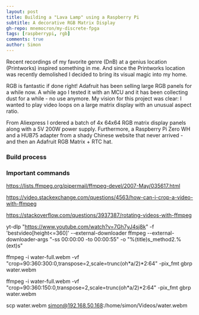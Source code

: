 ```yaml
---
layout: post
title: Building a "Lava Lamp" using a Raspberry Pi
subtitle: A decorative RGB Matrix Display
gh-repo: mnemocron/my-discrete-fpga
tags: [raspberrypi, rgb]
comments: true
author: Simon
---
```


Recent recordings of my favorite genre (DnB) at a genius location (Printworks) inspired something in me. 
And since the Printworks location was recently demolished I decided to bring its visual magic into my home.

RGB is fantastic if done right! Adafruit has been selling large RGB panels for a while now. 
A while ago I tested it with an MCU and it has been collecting dust for a while - no use anymore.
My vision for this project was clear: I wanted to play video loops on a large matrix display with an unusual aspect ratio.

From Aliexpress I ordered a batch of 4x 64x64 RGB matrix display panels along with a 5V 200W power supply.
Furthermore, a Raspberry Pi Zero WH and a HUB75 adapter from a shady Chinese website that never arrived - and then an Adafruit RGB Matrix + RTC hat.

### Build process



### Important commands





https://lists.ffmpeg.org/pipermail/ffmpeg-devel/2007-May/035617.html

https://video.stackexchange.com/questions/4563/how-can-i-crop-a-video-with-ffmpeg

https://stackoverflow.com/questions/3937387/rotating-videos-with-ffmpeg


yt-dlp "https://www.youtube.com/watch?v=7Gh7yJ4sj8k" -f 'bestvideo[height<=360]' --external-downloader ffmpeg --external-downloader-args "-ss 00:00:00 -to 00:00:55" -o "%(title)s_method2.%(ext)s"

ffmpeg -i water-full.webm -vf "crop=90:360:300:0,transpose=2,scale=trunc(oh*a/2)*2:64" -pix_fmt gbrp water.webm

ffmpeg -i water-full.webm -vf "crop=90:360:150:0,transpose=2,scale=trunc(oh*a/2)*2:64" -pix_fmt gbrp water.webm

scp water.webm simon@192.168.50.168:/home/simon/Videos/water.webm

